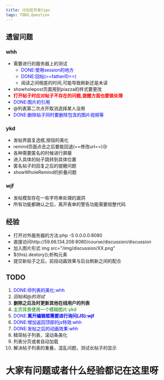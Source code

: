 ```yaml
---
title: 讨论区开发tips
tags: TODO,Question
---
```

## 遗留问题
### whh
* 需要进行的服务器上的测试
    * <font color=blue>DONE:使用session的地方</font>
    * <font color=blue>DONE:回帖(==fatherID==)</font>
    * 阅读之间相差的时间,可能导致刷新还是未读
* showholepost页面用到piazza的样式要更改
* <font color=red>**打开帖子时应对帖子不存在的问题,提醒方面也要做处理</font>**
* <font color=blue>DONE:图片的引用</font>
* @列表第二次点开取消选择某人没用
* <font color=blue>DONE:删除帖子同时要删除包含的图片视频等</font>

### ykd
* 发帖界面复选框,按钮的美化
* remind页面点击之后要能回退(==修改url==):cry:
* 各种需要匿名的时候进行屏蔽
* 进入具体的帖子跳转到具体位置
* 匿名帖子的回复之后的提醒问题
* showWholeRemind的折叠问题

### wjf
* 发帖模型存在一些字符串处理的漏洞
* 所有功能都确认之后，离开表单的警告功能需要规整代码


## 经验
* 打开对外服务器的方法:php -S 0.0.0.0:8080
* 直接访问http://59.66.134.208:8080/course/discussion/discussion
* 加入图片形式 img src="/img/discussion/XX.png"
* $(this).destory();析构元素
* 提交新帖子之后，前段动画效果与后台刷新之间的配合

## TODO
1. <font color=blue>DONE:@列表的美化:whh</font>
2. *回帖和@的测试*
3. **删除之后及时更新其他在线用户的列表**
4. <font color=green>主页背景使用一个模糊图片:ykd</font>
5. <font color=blue>DONE:**离开编辑框需要进行询问(JS):wjf**</font>
6. <font color=blue>DONE:增加返回顶部的js特效:whh</font>
7. <font color=blue>DONE:发帖之后的动画效果:whh</font>
8. 精简帖子列表，滚动条美化
9. 列表分页或者自动加载
10. 解决帖子列表的重叠，混乱问题，测试长帖子的显示

# **大家有问题或者什么经验都记在这里呀**